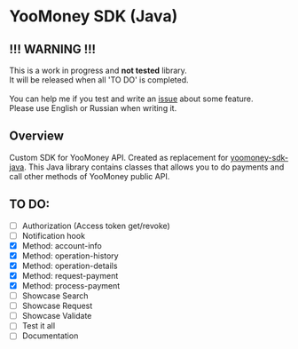 #  YooMoney SDK (Java)
## !!! WARNING !!!
This is a work in progress and <b>not tested</b> library.\
It will be released when all 'TO DO' is completed.\
\
You can help me if you test and write an [issue](https://github.com/an1by/YooMoneySDK/issues) about some feature.\
Please use English or Russian when writing it.

## Overview
Custom SDK for YooMoney API. Created as replacement for [yoomoney-sdk-java](https://github.com/yoomoney/yoomoney-sdk-java).
This Java library contains classes that allows you to do payments and call other methods of YooMoney public API.

## TO DO:
- [ ] Authorization (Access token get/revoke)
- [ ] Notification hook
- [x] Method: account-info
- [x] Method: operation-history
- [x] Method: operation-details
- [x] Method: request-payment
- [x] Method: process-payment
- [ ] Showcase Search
- [ ] Showcase Request
- [ ] Showcase Validate
- [ ] Test it all
- [ ] Documentation